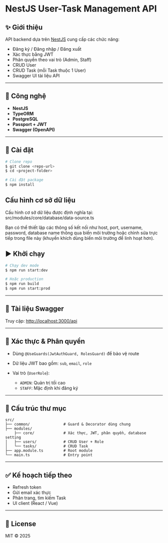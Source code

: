 # NestJS User-Task Management API

## ✨ Giới thiệu

API backend dựa trên [NestJS](https://nestjs.com/) cung cấp các chức năng:

* Đăng ký / Đăng nhập / Đăng xuất
* Xác thực bằng JWT
* Phân quyền theo vai trò (Admin, Staff)
* CRUD User
* CRUD Task (mỗi Task thuộc 1 User)
* Swagger UI tài liệu API

---

## 🧰 Công nghệ

* **NestJS**
* **TypeORM**
* **PostgreSQL**
* **Passport + JWT**
* **Swagger (OpenAPI)**

---

## 📁 Cài đặt

```bash
# Clone repo
$ git clone <repo-url>
$ cd <project-folder>

# Cài đặt package
$ npm install
```

## Cấu hình cơ sở dữ liệu
Cấu hình cơ sở dữ liệu được định nghĩa tại:
src/modules/core/database/data-source.ts

Bạn có thể thiết lập các thông số kết nối như host, port, username, password, database name thông qua biến môi trường hoặc chỉnh sửa trực tiếp trong file này (khuyến khích dùng biến môi trường để linh hoạt hơn).





## ▶️ Khởi chạy

```bash
# Chạy dev mode
$ npm run start:dev

# Hoặc production
$ npm run build
$ npm run start:prod
```

---

## 📄 Tài liệu Swagger

Truy cập: [http://localhost:3000/api](http://localhost:3000/api)

---

## 🔐 Xác thực & Phân quyền

* Dùng `@UseGuards(JwtAuthGuard, RolesGuard)` để bảo vệ route
* Dữ liệu JWT bao gồm: `sub`, `email`, `role`
* Vai trò (`UserRole`):

  * `ADMIN`: Quản trị tối cao
  * `STAFF`: Mặc định khi đăng ký

---

## 📂 Cấu trúc thư mục

```
src/
├── common/               # Guard & Decorator dùng chung
├── modules/
    ├── core/             # Xác thực, JWT, phân quyền, database setting
│   ├── users/            # CRUD User + Role
│   └── tasks/            # CRUD Task
├── app.module.ts         # Root module
└── main.ts               # Entry point
```

---

## ✅ Kế hoạch tiếp theo

* Refresh token
* Gửi email xác thực
* Phân trang, tìm kiếm Task
* UI client (React / Vue)

---

## 📃 License

MIT © 2025
